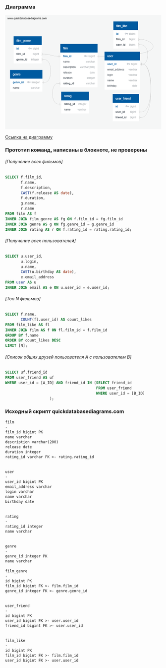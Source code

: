 ### Диаграмма
![ER](https://github.com/EvgeniyKats/java-filmorate/blob/add-er-diagram/src/main/resources/ER.png?raw=true)

[Ссылка на диаграмму](https://github.com/EvgeniyKats/java-filmorate/blob/add-er-diagram/src/main/resources/ER.png?raw=true)

### Прототип команд, написаны в блокноте, не проверены
###### [Получение всех фильмов]
```sql
SELECT f.film_id,
       f.name,
       f.description,
       CAST(f.release AS date),
       f.duration,
       g.name,
       r.name	   
FROM film AS f
INNER JOIN film_genre AS fg ON f.film_id = fg.film_id
INNER JOIN genre AS g ON fg.genre_id = g.genre_id
INNER JOIN rating AS r ON f.rating_id = rating.rating_id;
```

###### [Получение всех пользователей]
```sql
SELECT u.user_id,
       u.login,
       u.name,
       CAST(u.birthday AS date),
       e.email_address	   
FROM user AS u
INNER JOIN email AS e ON u.user_id = e.user_id;
```

###### [Топ N фильмов]
```sql
SELECT f.name,
       COUNT(fl.user_id) AS count_likes
FROM film_like AS fl
INNER JOIN film AS f ON fl.film_id = f.film_id
GROUP BY f.name
ORDER BY count_likes DESC
LIMIT [N];
```

###### [Список общих друзей пользователя A с пользователем B]
```sql
SELECT uf.friend_id
FROM user_friend AS uf
WHERE user_id = [A_ID] AND friend_id IN (SELECT friend_id 
                                         FROM user_friend 
                                         WHERE user_id = [B_ID]
					);
```
### Исходный скрипт quickdatabasediagrams.com
```
film 
-
film_id bigint PK
name varchar
description varchar(200)
release date
duration integer
rating_id varchar FK >- rating.rating_id


user
-
user_id bigint PK
email_address varchar
login varchar
name varchar
birthday date


rating
-
rating_id integer
name varchar


genre
-
genre_id integer PK
name varchar

film_genre
-
id bigint PK
film_id bigint FK >- film.film_id
genre_id integer FK >- genre.genre_id


user_friend
-
id bigint PK
user_id bigint FK >- user.user_id
friend_id bigint FK >- user.user_id


film_like
-
id bigint PK
film_id bigint FK >- film.film_id
user_id bigint FK >- user.user_id
```

